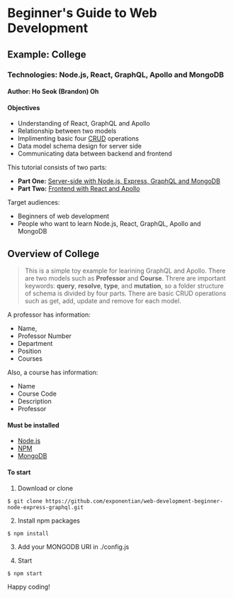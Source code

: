 # Beginner's Guide to Web Development
## Example: College
### Technologies: Node.js, React, GraphQL, Apollo and MongoDB
#### Author: Ho Seok (Brandon) Oh


#### Objectives
- Understanding of React, GraphQL and Apollo
- Relationship between two models
- Implimenting basic four [CRUD](https://en.wikipedia.org/wiki/Create,_read,_update_and_delete) operations
- Data model schema design for server side
- Communicating data between backend and frontend


This tutorial consists of two parts: 
- **Part One:** [Server-side with Node.js, Express, GraphQL and MongoDB](https://github.com/exponentian/web-development-beginner-node-express-graphql)
- **Part Two:** [Frontend with React and Apollo](https://github.com/exponentian/web-development-beginner-react-apollo)


Target audiences:
- Beginners of web development
- People who want to learn Node.js, React, GraphQL, Apollo and MongoDB


## Overview of College

> This is a simple toy example for learining GraphQL and Apollo. There are two models such as **Professor** and **Course**. Threre are important keywords: **query**, **resolve**, **type**, and **mutation**, so a folder structure of schema is divided by four parts. There are basic CRUD operations such as get, add, update and remove for each model.


A professor has information:
- Name, 
- Professor Number
- Department
- Position
- Courses

Also, a course has information:
- Name
- Course Code
- Description
- Professor


#### Must be installed
- [Node.js](https://nodejs.org/en/download/)
- [NPM](https://docs.npmjs.com/cli/install)
- [MongoDB](https://docs.mongodb.com/manual/installation/)


#### To start

1. Download or clone

```
$ git clone https://github.com/exponentian/web-development-beginner-node-express-graphql.git
```

2. Install npm packages

```
$ npm install
```

3. Add your MONGODB URI in ./config.js

4. Start

```
$ npm start
```


Happy coding!